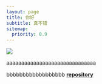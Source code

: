 ```yaml
---
layout: page
title: 你好
subtitle: 真不错
sitemap:
  priority: 0.9
---
```


<img src="{{ '/assets/img/pudhina.jpg' | prepend: site.baseurl }}" id="about-img">

<div id="describe-text">
	<p>aaaaaaaaaaaaaaaaaaaaaaaaaaaaaa</p>
	<p>bbbbbbbbbbbbbbbbbb <strong> <a href="https://github.com/knhash/Pudhina"> repository</a> </strong></p>
</div>